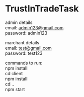 ﻿# TrustInTradeTask
admin details</br>
email: admin123@gmail.com</br>
password:  admin123</br>

marchant details</br>
email:  test@gmail.com</br>
password:  test123</br>

commands to run:</br>
npm install</br>
cd client</br>
npm install</br>
cd ..</br>
npm start
